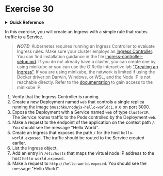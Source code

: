# Exercise 30

<details>
<summary><b>Quick Reference</b></summary>
<p>

* Namespace: `default`<br>
* Documentation: [Ingresses](https://kubernetes.io/docs/concepts/services-networking/ingress/), [Ingress Controllers](https://kubernetes.io/docs/concepts/services-networking/ingress-controllers/)

</p>
</details>

In this exercise, you will create an Ingress with a simple rule that routes traffic to a Service.

> **_NOTE:_** Kubernetes requires running an Ingress Controller to evaluate Ingress rules. Make sure your cluster employs an [Ingress Controller](https://kubernetes.io/docs/concepts/services-networking/ingress-controllers/). You can find installation guidance in the file [ingress-controller-setup.md](./ingress-controller-setup.md). If you do not already have a cluster, you can create one by using minikube or you can use the O'Reilly interactive lab ["Creating an Ingress"](https://learning.oreilly.com/scenarios/cka-prep-creating/9781492099130/).  If you are using minikube, the network is limited if using the Docker driver on Darwin, Windows, or WSL, and the Node IP is not reachable directly. Refer to the [documentation](https://minikube.sigs.k8s.io/docs/handbook/accessing/) to gain access to the minikube IP.

1. Verify that the Ingress Controller is running.
2. Create a new Deployment named `web` that controls a single replica running the image `bmuschko/nodejs-hello-world:1.0.0` on port 3000.
3. Expose the Deployment with a Service named `web` of type `ClusterIP`. The Service routes traffic to the Pods controlled by the Deployment `web`.
4. Make a request to the endpoint of the application on the context path `/`. You should see the message "Hello World".
5. Create an Ingress that exposes the path `/` for the host `hello-world.exposed`. The traffic should be routed to the Service created earlier.
6. List the Ingress object.
7. Add an entry in `/etc/hosts` that maps the virtual node IP address to the host `hello-world.exposed`.
8. Make a request to `http://hello-world.exposed`. You should see the message "Hello World".